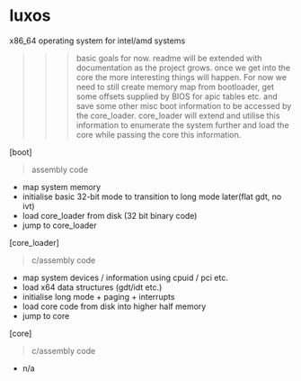 # luxos
x86_64 operating system for intel/amd systems

>>> basic goals for now. readme will be extended with documentation as the project grows.
>>> once we get into the core the more interesting things will happen. For now
>>> we need to still create memory map from bootloader, get some offsets supplied by BIOS for apic tables etc.
>>> and save some other misc boot information to be accessed by the core_loader.
>>> core_loader will extend and utilise this information to enumerate the system further
>>> and load the core while passing the core this information.

[boot]
> assembly code
  - map system memory
  - initialise basic 32-bit mode to transition to long mode later(flat gdt, no ivt)
  - load core_loader from disk (32 bit binary code)
  - jump to core_loader

[core_loader]
> c/assembly code
  - map system devices / information using cpuid / pci etc.
  - load x64 data structures (gdt/idt etc.)
  - initialise long mode + paging + interrupts
  - load core code from disk into higher half memory
  - jump to core
  
[core]
> c/assembly code
  - n/a
